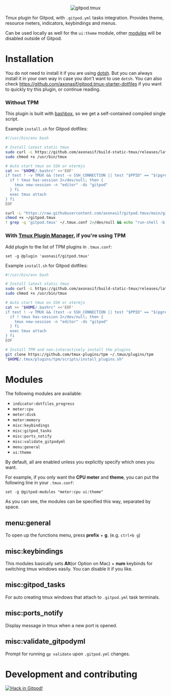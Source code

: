 <p align="center"><img src="https://user-images.githubusercontent.com/39482679/203600977-327824cb-26a9-4802-821d-004363922f5b.png" alt="gitpod.tmux"></p>

Tmux plugin for Gitpod, with `.gitpod.yml` tasks integration. Provides theme, resource meters, indicators, keybindings and menus.

Can be used locally as well for the `ui:theme` module, other [modules](#modules) will be disabled outside of Gitpod.

# Installation

You do not need to install it if you are using [dotsh](https://github.com/axonasif/dotsh). But you can always install it in your own way in case you don't want to use `dotsh`. You can also check https://github.com/axonasif/gitpod.tmux-starter-dotfiles if you want to quickly try this plugin, or continue reading.

### Without TPM

This plugin is built with [bashbox](https://github.com/bashbox/bashbox), so we get a self-contained compiled single script.

Example `install.sh` for Gitpod dotfiles:

```bash
#!/usr/bin/env bash

# Install latest static tmux
sudo curl -L https://github.com/axonasif/build-static-tmux/releases/latest/download/tmux.linux-amd64.stripped -o /usr/bin/tmux
sudo chmod +x /usr/bin/tmux

# Auto start tmux on SSH or xtermjs
cat >> "$HOME/.bashrc" <<'EOF'
if test ! -v TMUX && (test -v SSH_CONNECTION || test "$PPID" == "$(pgrep -f '/ide/xterm/bin/node /ide/xterm/index.cjs' | head -n1)"); then {
  if ! tmux has-session 2>/dev/null; then {
    tmux new-session -n "editor" -ds "gitpod"
  } fi
  exec tmux attach
} fi
EOF

curl -L "https://raw.githubusercontent.com/axonasif/gitpod.tmux/main/gitpod.tmux" --output ~/gitpod.tmux
chmod +x ~/gitpod.tmux
! grep -q 'gitpod.tmux' ~/.tmux.conf 2>/dev/null && echo "run-shell -b 'exec ~/gitpod.tmux'" >> ~/.tmux.conf
```

### With [Tmux Plugin Manager](https://github.com/tmux-plugins/tpm), if you're using TPM

Add plugin to the list of TPM plugins in `.tmux.conf`:

```tmux
set -g @plugin 'axonasif/gitpod.tmux'
```

Example `install.sh` for Gitpod dotfiles:

```bash
#!/usr/bin/env bash

# Install latest static tmux
sudo curl -L https://github.com/axonasif/build-static-tmux/releases/latest/download/tmux.linux-amd64.stripped -o /usr/bin/tmux
sudo chmod +x /usr/bin/tmux

# Auto start tmux on SSH or xtermjs
cat >> "$HOME/.bashrc" <<'EOF'
if test ! -v TMUX && (test -v SSH_CONNECTION || test "$PPID" == "$(pgrep -f '/ide/xterm/bin/node /ide/xterm/index.cjs' | head -n1)"); then {
  if ! tmux has-session 2>/dev/null; then {
    tmux new-session -n "editor" -ds "gitpod"
  } fi
  exec tmux attach
} fi
EOF

# Install TPM and non-interactively install the plugins
git clone https://github.com/tmux-plugins/tpm ~/.tmux/plugins/tpm
"$HOME/.tmux/plugins/tpm/scripts/install_plugins.sh"
```

# Modules

The following modules are available:

- `indicator:dotfiles_progress`
- `meter:cpu`
- `meter:disk`
- `meter:memory`
- `misc:keybindings`
- `misc:gitpod_tasks`
- `misc:ports_notify`
- `misc:validate_gitpodyml`
- `menu:general`
- `ui:theme`

By default, all are enabled unless you explicitly specify which ones you want.

For example, if you only want the **CPU meter** and **theme**, you can put the following line in your `.tmux.conf`:

```tmux
set -g @gitpod-modules "meter:cpu ui:theme"
```

As you can see, the modules can be specified this way, separated by space.

## menu:general

To open up the functions menu, press **prefix** + **g**. (e.g. `ctrl+b g`)

## misc:keybindings

This modules basically sets **Alt**(or Option on Mac) + **num** keybinds for switching tmux windows easily. You can disable it if you like.

## misc:gitpod_tasks

For auto creating tmux windows that attach to `.gitpod.yml` task terminals.

## misc:ports_notify

Display message in tmux when a new port is opened.


## misc:validate_gitpodyml

Prompt for running `gp validate` upon `.gitpod.yml` changes.

# Development and contributing

[![Hack in Gitpod!](https://gitpod.io/button/open-in-gitpod.svg)](https://gitpod.io/#github.com/axonasif/gitpod.tmux)
